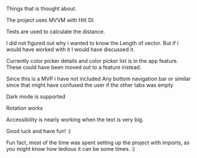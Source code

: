 Things that is thought about.

The project uses MVVM with Hilt DI.

Tests are used to calculate the distance.

I did not figured out why i wanted to know the Length of vector. But if i would have worked with it
I would have discussed it.

Currently color picker details and color picker list is in the app feature. These could have been moved
out to a feature instead.

Since this is a MVP i have not included Any bottom navigation bar or similar since that might have confused the user if the other tabs was empty

Dark mode is supported

Rotation works

Accessibility is nearly working when the text is very big.


Good luck and have fun! :)

Fun fact, most of the time was spent setting up the project with imports, as you might know how tedious it can be some times. :)



